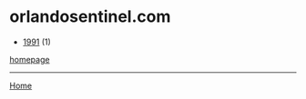 # orlandosentinel.com

  * [1991](./orlandosentinel-com-1991.md) (1)

[homepage](https://www.orlandosentinel.com/)

----

[Home](../index.md)
